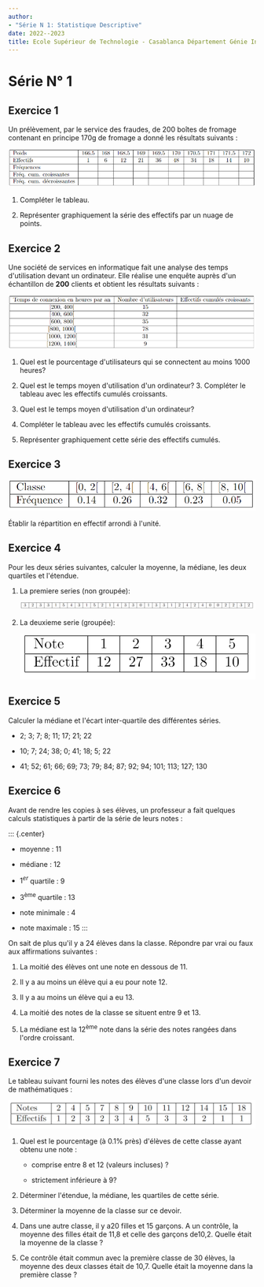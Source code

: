 ```yaml
---
author:
- "Série N 1: Statistique Descriptive"
date: 2022--2023
title: Ecole Supérieur de Technologie - Casablanca Département Génie Informatique
---
```


# Série N° 1

## Exercice 1 

Un prélèvement, par le service des fraudes, de 200 boîtes de fromage
contenant en principe 170g de fromage a donné les résultats suivants :

![image1](tab1.PNG)

1.  Compléter le tableau.

2.  Représenter graphiquement la série des effectifs par un nuage de
    points.

## Exercice 2 

Une société de services en informatique fait une analyse des temps
d'utilisation devant un ordinateur. Elle réalise une enquête auprès d'un
échantillon de **200** clients et obtient les résultats suivants :

![image](tab2.PNG)

1.  Quel est le pourcentage d'utilisateurs qui se connectent au moins
    1000 heures?

2.  Quel est le temps moyen d'utilisation d'un ordinateur? 3. Compléter
    le tableau avec les effectifs cumulés croissants.

3.  Quel est le temps moyen d'utilisation d'un ordinateur?

4.  Compléter le tableau avec les effectifs cumulés croissants.

5.  Représenter graphiquement cette série des effectifs cumulés.

##  Exercice 3 

![image](tab3.PNG)

Établir la répartition en effectif arrondi à l'unité.

## Exercice 4 

Pour les deux séries suivantes, calculer la moyenne, la médiane, les
deux quartiles et l'étendue.

1.  La premiere series (non groupée):

       ![image](tab4.PNG)

2.  La deuxieme serie (groupée):

       ![image](tab5.PNG)

## Exercice 5 

Calculer la médiane et l'écart inter-quartile des différentes séries.

-  2; 3; 7; 8; 11; 17; 21; 22

-  10; 7; 24; 38; 0; 41; 18; 5; 22

-  41; 52; 61; 66; 69; 73; 79; 84; 87; 92; 94; 101; 113; 127; 130

## Exercice 6 

Avant de rendre les copies à ses élèves, un professeur a fait quelques
calculs statistiques à partir de la série de leurs notes :

::: {.center}
-   moyenne : 11

-   médiane : 12

-   $1^{er}$ quartile : 9

-   $3^{\mbox{ème}}$ quartile : 13

-   note minimale : 4

-   note maximale : 15
:::

On sait de plus qu'il y a 24 élèves dans la classe. Répondre par vrai ou
faux aux affirmations suivantes :

1.  La moitié des élèves ont une note en dessous de 11.

2.  Il y a au moins un élève qui a eu pour note 12.

3.  Il y a au moins un élève qui a eu 13.

4.  La moitié des notes de la classe se situent entre 9 et 13.

5.  La médiane est la $12^{\mbox{ème}}$ note dans la série des notes
    rangées dans l'ordre croissant.

## Exercice 7 

Le tableau suivant fourni les notes des élèves d'une classe lors d'un
devoir de mathématiques :

![image](tab6.PNG)

1.  Quel est le pourcentage (à 0.1% près) d'élèves de cette classe ayant
    obtenu une note :

    -   comprise entre 8 et 12 (valeurs incluses) ?

    -   strictement inférieure à 9?

2.  Déterminer l'étendue, la médiane, les quartiles de cette série.

3.  Déterminer la moyenne de la classe sur ce devoir.

4.  Dans une autre classe, il y a20 filles et 15 garçons. A un contrôle,
    la moyenne des filles était de 11,8 et celle des garçons de10,2.
    Quelle était la moyenne de la classe ?

5.  Ce contrôle était commun avec la première classe de 30 élèves, la
    moyenne des deux classes était de 10,7. Quelle était la moyenne dans
    la première classe ?
